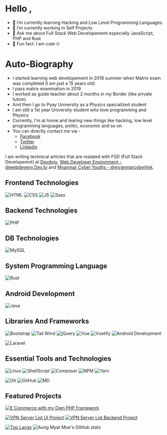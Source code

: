 # Hello ,
- 🔭 I’m currently learning Hacking and Low Level Programming Languages
- 🌱 I’m currently working in Self Projects
- 💬 Ask me about Full Stack Web Developement especially JavaScript, PHP and Rust
- 👀 Fun fact: I am cute 🙄

# Auto-Biography

- I started learning web developement in 2018 summer when Matrix exam was completed (I am just a 15 years old)
- I pass matrix examination in 2019
- I worked as guide teacher about 2 months in my Border (like private tution) 
- And then I go to Pyay University as a Physics specialized student
- I am still a 1st year University student who love programming and Physics
- Currently, I'm at home and learing new things like hacking, low level programming languages, politic, economic and so on
- You can directly contact me via - 
  - [Facebook](https://facebook.com/aungmyatmoe834)
  - [Twitter](https://twitter.com/amm834)
  - [Linkedin](https://linkedin.com/AungMyatMoe)
  
I am writing technical articles that are realated with FSD (Full Stack Developemnt) at [Devdojo](https://amm834.devdojo.com), [Web Developer Environment - @webdevenv](https://facebook.com/webdevenv),[Dev.to](https://dev.to/amm834) and [Myanmar Cyber Youths - @myanmarcyberlink](https://facebook.com/myanmarcyberlink).

##  Frontend Technologies

![HTML](https://img.shields.io/badge/-HTML-000?style=plastic&logo=HTML5)
![CSS](https://img.shields.io/badge/-CSS-000?style=plastic&logo=CSS3&logoColor=1572B6)
![JS](https://img.shields.io/badge/-JavaScript-000?style=plastic&logo=JavaScript)
![Sass](https://img.shields.io/badge/-Sass-000?style=plastic&logo=Sass)


## Backend Technologies

![PHP](https://img.shields.io/badge/-PHP-000?style=plastic&logo=PHP)

## DB Technologies

![MySQL](https://img.shields.io/badge/-MySQL-000?style=plastic&logo=MySQL)

## System Programming Language

![Rust](https://img.shields.io/badge/-Rust-000?style=plastic&logo=Rust)

## Android Development

![Java](https://img.shields.io/badge/-Java-000?style=plastic&logo=Java)


## Libraries And Frameworks

![Bootstrap](https://img.shields.io/badge/-Bootstrap-000?style=plastic&logo=Bootstrap)
![Tail Wind](https://img.shields.io/badge/-Tail_Wind-000?style=plastic&logo=Tailwind-CSS)
![jQuery](https://img.shields.io/badge/-jQuery-000?style=plastic&logo=jQuery&logoColor=0769AD)
![Vue](https://img.shields.io/badge/-Vue.js-000?style=plastic&logo=Vue-dot-js)
![Vuetify](https://img.shields.io/badge/-Vuetify-000?style=plastic&logo=Vuetify&logoColor=1867C0)
![Android Development](https://img.shields.io/badge/-Android-000?style=plastic&logo=android&logoColor=00FF00)


![Laravel](https://img.shields.io/badge/-Laravel-000?style=plastic&logo=Laravel)

## Essential Tools and Technologies

![Linux](https://img.shields.io/badge/-Linux-000?style=plastic&logo=Linux)
![ShellScript](https://img.shields.io/badge/-ShellScript-000?style=plastic&logo=Shell)
![Composer](https://img.shields.io/badge/-Composer-000?style=plastic&logo=Composer)
![NPM](https://img.shields.io/badge/-NPM-000?style=plastic&logo=NPM)
![Yarn](https://img.shields.io/badge/-Yarn-000?style=plastic&logo=Yarn)

![Git](https://img.shields.io/badge/-Git-000?style=plastic&logo=Git)
![GitHub](https://img.shields.io/badge/-GitHub-000?style=plastic&logo=GitHub)
![MD](https://img.shields.io/badge/-MarkDown-000?style=plastic&logo=Markdown)

## Featured Projects

[![E Commerce with my Own PHP Framework](https://img.shields.io/badge/-E_Commerence_with_My_Own_PHP_Framework-000?style=plastic)](https://github.com/amm834/E-commerce)

[![VPN Server List UI Project](https://img.shields.io/badge/-VPN_Servers_List_UI-000?style=plastic)](https://mmcyberyouth.github.io/VPNList_UI/)
[![VPN Server List Backend Project](https://img.shields.io/badge/-VPN_Servers_List_Backend-000?style=plastic)](https://github.com/mmcyberyouth/mcy_vpn)


[![Top Langs](https://github-readme-stats.vercel.app/api/top-langs/?username=amm834&layout=compact&theme=dracula&langs_count=20)](https://github.com/anuraghazra/github-readme-stats)
![Aung Myat Moe's GitHub stats](https://github-readme-stats.vercel.app/api?username=amm834&show_icons=true&theme=dracula)


